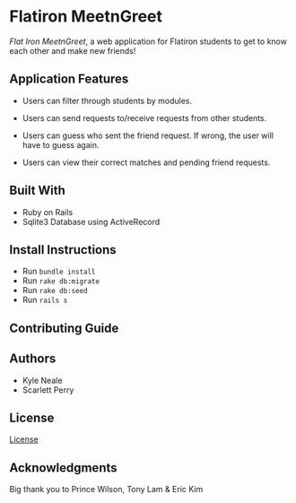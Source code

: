 # Flatiron MeetnGreet

*Flat Iron MeetnGreet*, a web application for Flatiron students to get to know each other and make new friends!

## Application Features
- Users can filter through students by modules.

- Users can send requests to/receive requests from other students.

- Users can guess who sent the friend request. If wrong, the user will have to guess again.

- Users can view their correct matches and pending friend requests.

## Built With
- Ruby on Rails
- Sqlite3 Database using ActiveRecord


## Install Instructions
- Run `bundle install`
- Run `rake db:migrate`
- Run `rake db:seed`
- Run `rails s`

## Contributing Guide

## Authors
- Kyle Neale
- Scarlett Perry

## License
[License](./LICENSE.md)

## Acknowledgments
Big thank you to Prince Wilson, Tony Lam & Eric Kim
